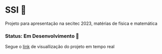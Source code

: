 # SSI 🥇

Projeto para apresentação na secitec 2023, matérias de física e matemática
### Status: Em Desenvolvimento 🥇
Segue o [link](https://lauanda1327.github.io/SSI/) de visuallização do projeto em tempo real
